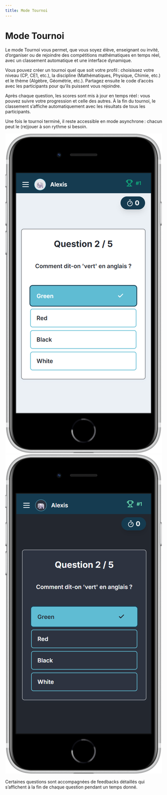 ```yaml
---
title: Mode Tournoi
---
```


# Mode Tournoi

Le mode Tournoi vous permet, que vous soyez élève, enseignant ou invité, d’organiser ou de rejoindre des compétitions mathématiques en temps réel, avec un classement automatique et une interface dynamique.

Vous pouvez créer un tournoi quel que soit votre profil : choisissez votre niveau (CP, CE1, etc.), la discipline (Mathématiques, Physique, Chimie, etc.) et le thème (Algèbre, Géométrie, etc.). Partagez ensuite le code d’accès avec les participants pour qu’ils puissent vous rejoindre.

Après chaque question, les scores sont mis à jour en temps réel : vous pouvez suivre votre progression et celle des autres. À la fin du tournoi, le classement s’affiche automatiquement avec les résultats de tous les participants.

Une fois le tournoi terminé, il reste accessible en mode asynchrone : chacun peut le (re)jouer à son rythme si besoin.

<div class="screenshot-container">
  <img src="/screenshots/live-phone-light.png" alt="Interface tournoi en direct - Mode clair" class="theme-screenshot screenshot-light mobile-screenshot">
  <img src="/screenshots/live-phone-dark.png" alt="Interface tournoi en direct - Mode sombre" class="theme-screenshot screenshot-dark mobile-screenshot">
</div>

Certaines questions sont accompagnées de feedbacks détaillés qui s’affichent à la fin de chaque question pendant un temps donné.